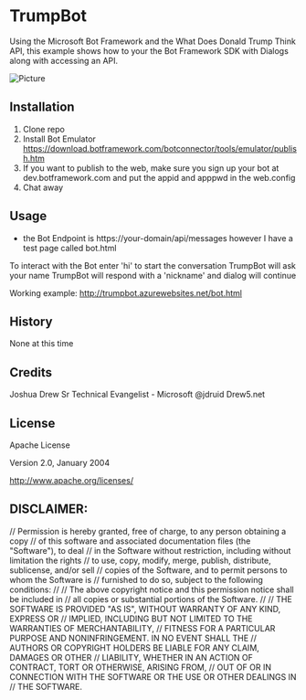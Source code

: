 # TrumpBot

Using the Microsoft Bot Framework and the What Does Donald Trump Think API, this example shows how to your the Bot Framework SDK with Dialogs along with accessing an API.

![Picture](http://drew5.net/downloads/trump-bot.png)

## Installation

1. Clone repo
2. Install Bot Emulator https://download.botframework.com/botconnector/tools/emulator/publish.htm
3. If you want to publish to the web, make sure you sign up your bot at dev.botframework.com and put the appid and apppwd in the web.config
4. Chat away

## Usage

- the Bot Endpoint is https://your-domain/api/messages however I have a test page called bot.html

To interact with the Bot enter 'hi' to start the conversation
TrumpBot will ask your name 
TrumpBot will respond with a 'nickname' and dialog will continue

Working example: http://trumpbot.azurewebsites.net/bot.html


## History

None at this time

## Credits

Joshua Drew
Sr Technical Evangelist - Microsoft
@jdruid
Drew5.net

## License

Apache License 

Version 2.0, January 2004 

http://www.apache.org/licenses/ 

## DISCLAIMER:

// Permission is hereby granted, free of charge, to any person obtaining a copy
// of this software and associated documentation files (the "Software"), to deal
// in the Software without restriction, including without limitation the rights
// to use, copy, modify, merge, publish, distribute, sublicense, and/or sell
// copies of the Software, and to permit persons to whom the Software is
// furnished to do so, subject to the following conditions:
//
// The above copyright notice and this permission notice shall be included in
// all copies or substantial portions of the Software.
//
// THE SOFTWARE IS PROVIDED "AS IS", WITHOUT WARRANTY OF ANY KIND, EXPRESS OR
// IMPLIED, INCLUDING BUT NOT LIMITED TO THE WARRANTIES OF MERCHANTABILITY,
// FITNESS FOR A PARTICULAR PURPOSE AND NONINFRINGEMENT. IN NO EVENT SHALL THE
// AUTHORS OR COPYRIGHT HOLDERS BE LIABLE FOR ANY CLAIM, DAMAGES OR OTHER
// LIABILITY, WHETHER IN AN ACTION OF CONTRACT, TORT OR OTHERWISE, ARISING FROM,
// OUT OF OR IN CONNECTION WITH THE SOFTWARE OR THE USE OR OTHER DEALINGS IN
// THE SOFTWARE.
